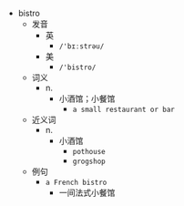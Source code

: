 - bistro
  - 发音
    - 英
      - `/'bɪːstrəu/`
    - 美
      - `/'bistro/`
  - 词义
    - n.
      - 小酒馆；小餐馆
        - `a small restaurant or bar`
  - 近义词
    - n.
      - 小酒馆
        - `pothouse`
        - `grogshop`
  - 例句
    - `a French bistro`
      - 一间法式小餐馆

